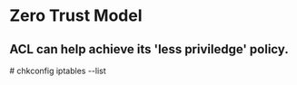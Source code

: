 # Zero Trust Model
## ACL can help achieve its 'less priviledge' policy.
\# chkconfig iptables --list
